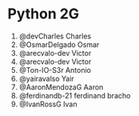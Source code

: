 # Python 2G

1. @devCharles Charles
2. @OsmarDelgado Osmar
3. @arecvalo-dev Victor
3. @arecvalo-dev Victor
4. @Ton-IO-S3r Antonio
5. @yairavalso Yair
6. @AaronMendozaG Aaron
7. @ferdinandb-21 ferdinand bracho
8. @IvanRossG Ivan

